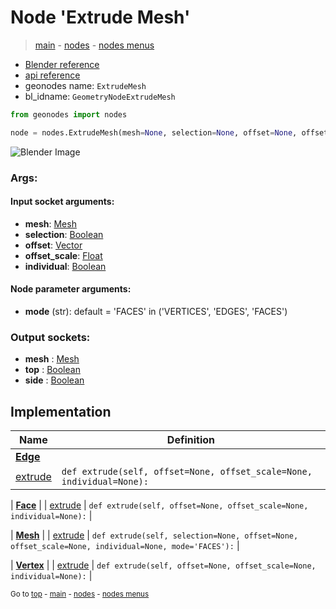 # Node 'Extrude Mesh'

> [main](../structure.md) - [nodes](nodes.md) - [nodes menus](nodes_menus.md)

- [Blender reference](https://docs.blender.org/manual/en/latest/modeling/geometry_nodes/mesh/extrude_mesh.html)
- [api reference](https://docs.blender.org/api/current/bpy.types.GeometryNodeExtrudeMesh.html)
- geonodes name: `ExtrudeMesh`
- bl_idname: `GeometryNodeExtrudeMesh`

```python
from geonodes import nodes

node = nodes.ExtrudeMesh(mesh=None, selection=None, offset=None, offset_scale=None, individual=None, mode='FACES')
```

![Blender Image](https://docs.blender.org/manual/en/latest/_images/node-types_GeometryNodeExtrudeMesh.webp)

### Args:

#### Input socket arguments:

- **mesh**: [Mesh](Mesh.md)
- **selection**: [Boolean](Boolean.md)
- **offset**: [Vector](Vector.md)
- **offset_scale**: [Float](Float.md)
- **individual**: [Boolean](Boolean.md)

#### Node parameter arguments:

- **mode** (str): default = 'FACES' in ('VERTICES', 'EDGES', 'FACES')

### Output sockets:

- **mesh** : [Mesh](Mesh.md)
- **top** : [Boolean](Boolean.md)
- **side** : [Boolean](Boolean.md)

## Implementation

| Name | Definition |
|------|------------|
| **[Edge](Edge.md)** |
| [extrude](Edge.md#extrude) | `def extrude(self, offset=None, offset_scale=None, individual=None):` |

| **[Face](Face.md)** |
| [extrude](Face.md#extrude) | `def extrude(self, offset=None, offset_scale=None, individual=None):` |

| **[Mesh](Mesh.md)** |
| [extrude](Mesh.md#extrude) | `def extrude(self, selection=None, offset=None, offset_scale=None, individual=None, mode='FACES'):` |

| **[Vertex](Vertex.md)** |
| [extrude](Vertex.md#extrude) | `def extrude(self, offset=None, offset_scale=None, individual=None):` |

<sub>Go to [top](#node-Extrude-Mesh) - [main](../structure.md) - [nodes](nodes.md) - [nodes menus](nodes_menus.md)</sub>

